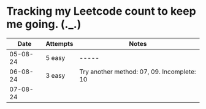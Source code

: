 # Tracking my Leetcode count to keep me going. (._.)

| Date     | Attempts | Notes |
| -------- | -------  | ----- |
| 05-08-24 | 5 easy   | ----- |
| 06-08-24 | 3 easy   | Try another method: 07, 09. Incomplete: 10 |
| 07-08-24 |          |       |


